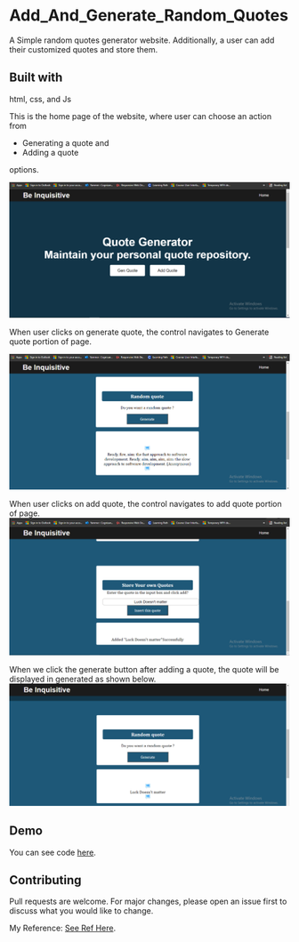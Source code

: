 # Add_And_Generate_Random_Quotes
A Simple random quotes generator website. Additionally, a user can add their customized quotes and store them.

## Built with
html, css, and Js

This is the home page of the website, where user can choose an action from 
<ul>
  <li> Generating a quote and </li>
  <li>Adding a quote </li>
</ul>
 options.
 
 
![random quote](https://github.com/KATREDDIDURGA/Add_And_Generate_Random_Quotes/blob/main/icons/homepage.PNG)


When user clicks on generate quote, the control navigates to Generate quote portion of page.

![random quote](https://github.com/KATREDDIDURGA/Add_And_Generate_Random_Quotes/blob/main/icons/generate.PNG)


When user clicks on add quote, the control navigates to add quote portion of page.
![random quote](https://github.com/KATREDDIDURGA/Add_And_Generate_Random_Quotes/blob/main/icons/insertQuote.PNG)

When we click the generate button after adding a quote, the quote will be displayed in generated as shown below.
![random quote](https://github.com/KATREDDIDURGA/Add_And_Generate_Random_Quotes/blob/main/icons/addedQuote.PNG)



## Demo
You can see code [here](https://github.com/KATREDDIDURGA/Add_And_Generate_Random_Quotes).


## Contributing
Pull requests are welcome. For major changes, please open an issue first to discuss what you would like to change.

My Reference: [See Ref Here](https://blog.rutikwankhade.dev/learn-javascript-concepts-by-building-a-random-quote-generator).

